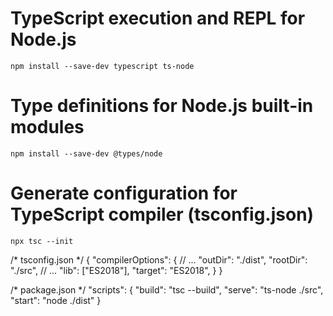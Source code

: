 # TypeScript execution and REPL for Node.js
```npm install --save-dev typescript ts-node```

# Type definitions for Node.js built-in modules
```npm install --save-dev @types/node```

# Generate configuration for TypeScript compiler (tsconfig.json)
```npx tsc --init```

/* tsconfig.json */
{
  "compilerOptions": {
    // ...
    "outDir": "./dist",
    "rootDir": "./src",
    // ...
    "lib": ["ES2018"],
    "target": "ES2018",
  }
}

/* package.json */
"scripts": {
  "build": "tsc --build",
  "serve": "ts-node ./src",
  "start": "node ./dist"
}
